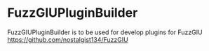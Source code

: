 # FuzzGIUPluginBuilder
FuzzGIUPluginBuilder is to be used for develop plugins for FuzzGIU https://github.com/nostalgist134/FuzzGIU

